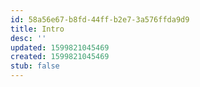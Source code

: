 ```yaml
---
id: 58a56e67-b8fd-44ff-b2e7-3a576ffda9d9
title: Intro
desc: ''
updated: 1599821045469
created: 1599821045469
stub: false
---
```





